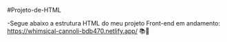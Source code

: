 #Projeto-de-HTML

-Segue abaixo a estrutura HTML do meu projeto Front-end em andamento:
    https://whimsical-cannoli-bdb470.netlify.app/ 📚📄
